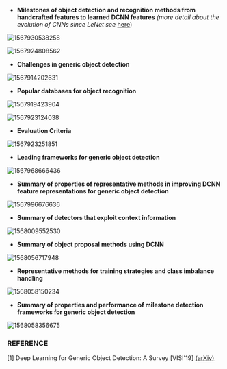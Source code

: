 - **Milestones of object detection and recognition methods from handcrafted features to  learned DCNN features** *(more detail about the evolution of CNNs since LeNet see* [here](https://github.com/mikelu-shanghai/TypicalCNN-ModelEvolution))

![1567930538258](https://github.com/mikelu-shanghai/ObjectDetection-SummaryNotes/blob/master/images/Milestones%20of%20object%20detection%20and%20recognition.png)

![1567924808562](https://github.com/mikelu-shanghai/ObjectDetection-SummaryNotes/blob/master/images/Milestones%20in%20generic%20object%20detection.png)



-  **Challenges in generic object detection**

![1567914202631](https://github.com/mikelu-shanghai/ObjectDetection-SummaryNotes/blob/master/images/challenges%20in%20generic%20object%20detection.png)



- **Popular databases for object recognition**

![1567919423904](https://github.com/mikelu-shanghai/ObjectDetection-SummaryNotes/blob/master/images/Popular%20databases%20for%20object%20recognition.png)

![1567923124038](https://github.com/mikelu-shanghai/ObjectDetection-SummaryNotes/blob/master/images/Statistics%20of%20commonly%20used%20object%20detection%20dataset.png)



- **Evaluation Criteria**

![1567923251851](https://github.com/mikelu-shanghai/ObjectDetection-SummaryNotes/blob/master/images/Summary%20of%20commonly%20used%20metrics%20for%20evaluating%20object%20detectors.png)

- **Leading frameworks for generic object detection**

![1567968666436](https://github.com/mikelu-shanghai/ObjectDetection-SummaryNotes/blob/master/images/High%20level%20diagrams%20of%20the%20leading%20frameworks%20for%20generic%20object%20detection-1.png)

- **Summary of properties of representative methods in improving DCNN feature representations for generic object detection**

![1567996676636](https://github.com/mikelu-shanghai/ObjectDetection-SummaryNotes/blob/master/images/Summary%20of%20properties%20of%20representative%20methods%20in%20improving%20DCNN%20feature%20representations%20for%20generic%20object%20detection.png)

- **Summary of detectors that exploit context information**

![1568009552530](https://github.com/mikelu-shanghai/ObjectDetection-SummaryNotes/blob/master/images/Summary%20of%20detectors%20that%20exploit%20context%20information.png)

- **Summary  of  object  proposal  methods  using  DCNN**

![1568056717948](https://github.com/mikelu-shanghai/ObjectDetection-SummaryNotes/blob/master/images/Summary%20%20of%20%20object%20%20proposal%20%20methods%20%20using%20%20DCNN.png)

- **Representative methods for training strategies and class imbalance handling**

![1568058150234](https://github.com/mikelu-shanghai/ObjectDetection-SummaryNotes/blob/master/images/Representative%20methods%20for%20training%20strategies%20and%20class%20imbalance%20handling.png)

- **Summary of properties and performance of milestone detection frameworks for generic object detection**

![1568058356675](https://github.com/mikelu-shanghai/ObjectDetection-SummaryNotes/blob/master/images/Summary%20of%20properties%20and%20performance%20of%20milestone%20detection%20frameworks%20for%20generic%20object%20detection.png)



###  REFERENCE

[1] Deep Learning for Generic Object Detection: A Survey [VISI'19]  [(arXiv)](https://arxiv.org/abs/1809.02165)

